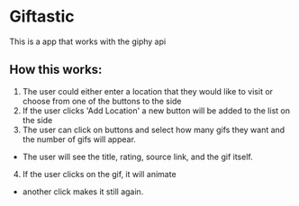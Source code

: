 # Giftastic
This is a app that works with the giphy api

## How this works:
1. The user could either enter a location that they would like to visit or choose from one of the buttons to the side
2. If the user clicks 'Add Location' a new button will be added to the list on the side
3. The user can click on buttons and select how many gifs they want and the number of gifs will appear.
  * The user will see the title, rating, source link, and the gif itself.
4. If the user clicks on the gif, it will animate
  * another click makes it still again.
